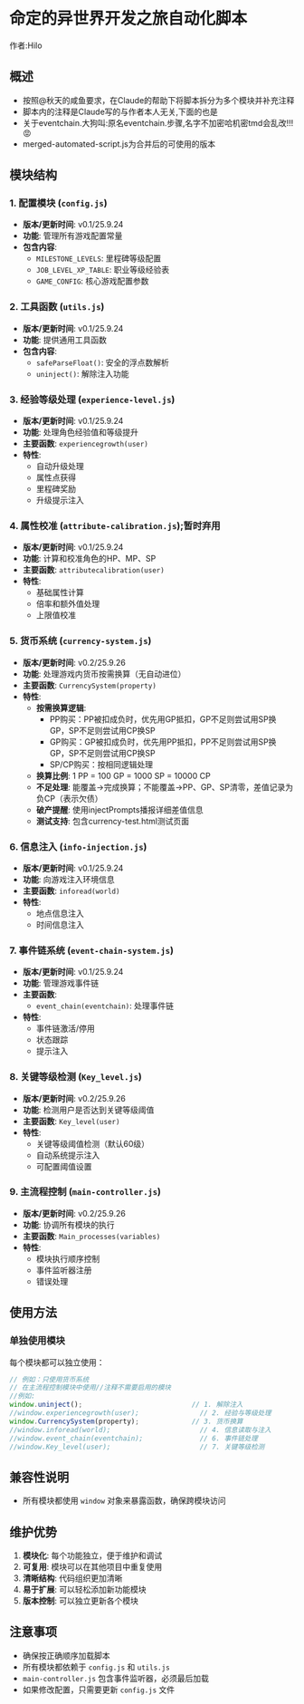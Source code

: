 # 命定的异世界开发之旅自动化脚本
作者:Hilo
## 概述

- 按照@秋天的咸鱼要求，在Claude的帮助下将脚本拆分为多个模块并补充注释
- 脚本内的注释是Claude写的与作者本人无关,下面的也是
- 关于eventchain.大狗叫:原名eventchain.步骤,名字不加密哈机密tmd会乱改!!!😡
- merged-automated-script.js为合并后的可使用的版本

## 模块结构

### 1. 配置模块 (`config.js`)
- **版本/更新时间**: v0.1/25.9.24
- **功能**: 管理所有游戏配置常量
- **包含内容**:
  - `MILESTONE_LEVELS`: 里程碑等级配置
  - `JOB_LEVEL_XP_TABLE`: 职业等级经验表
  - `GAME_CONFIG`: 核心游戏配置参数

### 2. 工具函数 (`utils.js`)
- **版本/更新时间**: v0.1/25.9.24
- **功能**: 提供通用工具函数
- **包含内容**:
  - `safeParseFloat()`: 安全的浮点数解析
  - `uninject()`: 解除注入功能

### 3. 经验等级处理 (`experience-level.js`)
- **版本/更新时间**: v0.1/25.9.24
- **功能**: 处理角色经验值和等级提升
- **主要函数**: `experiencegrowth(user)`
- **特性**:
  - 自动升级处理
  - 属性点获得
  - 里程碑奖励
  - 升级提示注入

### 4. 属性校准 (`attribute-calibration.js`);暂时弃用
- **版本/更新时间**: v0.1/25.9.24
- **功能**: 计算和校准角色的HP、MP、SP
- **主要函数**: `attributecalibration(user)`
- **特性**:
  - 基础属性计算
  - 倍率和额外值处理
  - 上限值校准
  
### 5. 货币系统 (`currency-system.js`)
- **版本/更新时间**: v0.2/25.9.26
- **功能**: 处理游戏内货币按需换算（无自动进位）
- **主要函数**: `CurrencySystem(property)`
- **特性**:
  - **按需换算逻辑**: 
    - PP购买：PP被扣成负时，优先用GP抵扣，GP不足则尝试用SP换GP，SP不足则尝试用CP换SP
    - GP购买：GP被扣成负时，优先用PP抵扣，PP不足则尝试用SP换GP，SP不足则尝试用CP换SP
    - SP/CP购买：按相同逻辑处理
  - **换算比例**: 1 PP = 100 GP = 1000 SP = 10000 CP
  - **不足处理**: 能覆盖→完成换算；不能覆盖→PP、GP、SP清零，差值记录为负CP（表示欠债）
  - **破产提醒**: 使用injectPrompts播报详细差值信息
  - **测试支持**: 包含currency-test.html测试页面

### 6. 信息注入 (`info-injection.js`)
- **版本/更新时间**: v0.1/25.9.24
- **功能**: 向游戏注入环境信息
- **主要函数**: `inforead(world)`
- **特性**:
  - 地点信息注入
  - 时间信息注入

### 7. 事件链系统 (`event-chain-system.js`)
- **版本/更新时间**: v0.1/25.9.24
- **功能**: 管理游戏事件链
- **主要函数**:
  - `event_chain(eventchain)`: 处理事件链
- **特性**:
  - 事件链激活/停用
  - 状态跟踪
  - 提示注入

### 8. 关键等级检测 (`Key_level.js`)
- **版本/更新时间**: v0.2/25.9.26
- **功能**: 检测用户是否达到关键等级阈值
- **主要函数**: `Key_level(user)`
- **特性**:
  - 关键等级阈值检测（默认60级）
  - 自动系统提示注入
  - 可配置阈值设置

### 9. 主流程控制 (`main-controller.js`)
- **版本/更新时间**: v0.2/25.9.26
- **功能**: 协调所有模块的执行
- **主要函数**: `Main_processes(variables)`
- **特性**:
  - 模块执行顺序控制
  - 事件监听器注册
  - 错误处理

## 使用方法

### 单独使用模块
每个模块都可以独立使用：

```javascript
// 例如：只使用货币系统
// 在主流程控制模块中使用//注释不需要启用的模块
//例如:
window.uninject();                           // 1. 解除注入
//window.experiencegrowth(user);               // 2. 经验与等级处理
window.CurrencySystem(property);             // 3. 货币换算
//window.inforead(world);                      // 4. 信息读取与注入
//window.event_chain(eventchain);              // 6. 事件链处理
//window.Key_level(user);                      // 7. 关键等级检测
```

## 兼容性说明

- 所有模块都使用 `window` 对象来暴露函数，确保跨模块访问

## 维护优势

1. **模块化**: 每个功能独立，便于维护和调试
2. **可复用**: 模块可以在其他项目中重复使用
3. **清晰结构**: 代码组织更加清晰
4. **易于扩展**: 可以轻松添加新功能模块
5. **版本控制**: 可以独立更新各个模块

## 注意事项

- 确保按正确顺序加载脚本
- 所有模块都依赖于 `config.js` 和 `utils.js`
- `main-controller.js` 包含事件监听器，必须最后加载
- 如果修改配置，只需要更新 `config.js` 文件
